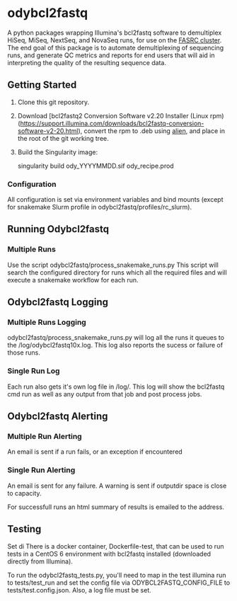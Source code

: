 # odybcl2fastq
A python packages wrapping Illumina's bcl2fastq software to demultiplex HiSeq, MiSeq, NextSeq, and NovaSeq runs, for use on the [FASRC cluster](https://www.rc.fas.harvard.edu/cluster/).
The end goal of this package is to automate demultiplexing of sequencing runs, and generate QC metrics and reports for end users that will aid in interpreting the quality of the resulting sequence data.

## Getting Started

1. Clone this git repository.
2. Download [bcl2fastq2 Conversion Software v2.20 Installer (Linux rpm)(https://support.illumina.com/downloads/bcl2fastq-conversion-software-v2-20.html), convert the rpm to .deb using [alien](https://help.ubuntu.com/community/RPM/AlienHowto), and place in the root of the git working tree.
3. Build the Singularity image:

    singularity build ody_YYYYMMDD.sif ody_recipe.prod

### Configuration

All configuration is set via environment variables and bind mounts (except for snakemake Slurm profile in odybcl2fastq/profiles/rc_slurm).


## Running Odybcl2fastq

### Multiple Runs
Use the script odybcl2fastq/process_snakemake_runs.py
This script will search the configured directory for runs which all the required
files and will execute a snakemake workflow for each run.


## Odybcl2fastq Logging

### Multiple Runs Logging
odybcl2fastq/process_snakemake_runs.py will log all the runs it queues to the
/log/odybcl2fastq10x.log.  This log also reports the sucess or failure of those runs.


### Single Run Log
Each run also gets it's own log file in /log/<run>.
This log will show the bcl2fastq cmd run as well as any output
from that job and post process jobs.

## Odybcl2fastq Alerting

### Multiple Run Alerting
An email is sent if a run fails, or an exception if encountered


### Single Run Alerting
An email is sent for any failure.  A warning is sent if outputdir space is close
to capacity.

For successfull runs an html summary of results is emailed to the address.


## Testing
Set di
There is a docker container, Dockerfile-test, that can be used to run tests in a CentOS 6 environment
with bcl2fastq installed (downloaded directly from Illumina).

To run the odybcl2fastq_tests.py, you'll need to map in the test illumina run to tests/test_run and
set the config file via ODYBCL2FASTQ_CONFIG_FILE to tests/test.config.json.  Also, a log file must be set.
